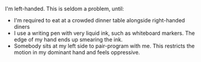 I'm left-handed. This is seldom a problem, until:

- I'm required to eat at a crowded dinner table alongside right-handed diners
- I use a writing pen with very liquid ink, such as whiteboard markers. The edge of my hand ends up smearing the ink.
- Somebody sits at my left side to pair-program with me. This restricts the motion in my dominant hand and feels oppressive.

